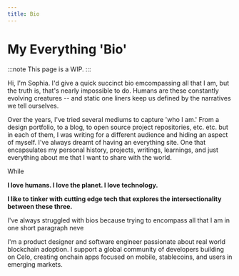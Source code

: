 ```yaml
---
title: Bio
---
```


# My Everything 'Bio'

:::note
This page is a WIP.
:::

Hi, I'm Sophia. I'd give a quick succinct bio emcompassing all that I am, but the truth is, that's nearly impossible to do. Humans are these constantly evolving creatures -- and static one liners keep us defined by the narratives we tell ourselves. 

Over the years, I've tried several mediums to capture 'who I am.' From a design portfolio, to a blog, to open source project repositories, etc. etc. but in each of them, I was writing for a different audience and hiding an aspect of myself. I've always dreamt of having an everything site. One that encapsulates my personal history, projects, writings, learnings, and just everything about me that I want to share with the world.

While 

**I love humans. I love the planet. I love technology.** 

**I like to tinker with cutting edge tech that explores the intersectionality between these three.**


I've always struggled with bios because trying to encompass all that I am in one short paragraph neve

I'm a product designer and software engineer passionate about real world blockchain adoption. I support a global community of developers building on Celo, creating onchain apps focused on mobile, stablecoins, and users in emerging markets.